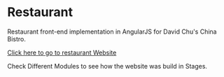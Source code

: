 # Restaurant

Restaurant front-end implementation in AngularJS for David Chu's China Bistro.

[Click here to go to restaurant Website](https://aj04.github.io/china-bistro/module5-solution/#/) 

Check Different Modules to see how the website was build in Stages.




